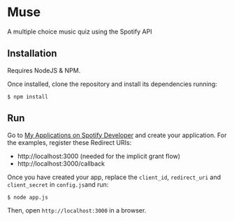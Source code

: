 # Muse

A multiple choice music quiz using the Spotify API

## Installation

Requires NodeJS & NPM.

Once installed, clone the repository and install its dependencies running:

    $ npm install

## Run

Go to [My Applications on Spotify Developer](https://developer.spotify.com/my-applications) and create your application. For the examples, register these Redirect URIs:

* http://localhost:3000 (needed for the implicit grant flow)
* http://localhost:3000/callback

Once you have created your app, replace the `client_id`, `redirect_uri` and `client_secret` in `config.js`and run:

    $ node app.js

Then, open `http://localhost:3000` in a browser.
